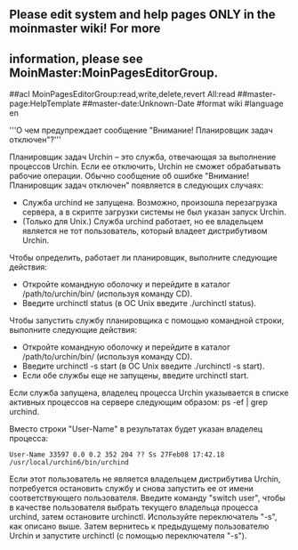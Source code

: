 ## Please edit system and help pages ONLY in the moinmaster wiki! For more
## information, please see MoinMaster:MoinPagesEditorGroup.
##acl MoinPagesEditorGroup:read,write,delete,revert All:read
##master-page:HelpTemplate
##master-date:Unknown-Date
#format wiki
#language en


'''О чем предупреждает сообщение "Внимание! Планировщик задач отключен"?'''


Планировщик задач Urchin – это служба, отвечающая за выполнение процессов Urchin. Если ее отключить, Urchin не сможет обрабатывать рабочие операции. Обычно сообщение об ошибке "Внимание! Планировщик задач отключен" появляется в следующих случаях:

  * Служба urchind не запущена. Возможно, произошла перезагрузка сервера, а в скрипте загрузки системы не был указан запуск Urchin.
  * (Только для Unix.) Служба urchind работает, но ее владельцем является не тот пользователь, который владеет дистрибутивом Urchin.

Чтобы определить, работает ли планировщик, выполните следующие действия:
  * Откройте командную оболочку и перейдите в каталог /path/to/urchin/bin/ (используя команду CD).
  * Введите urchinctl status (в ОС Unix введите ./urchinctl status).

Чтобы запустить службу планировщика с помощью командной строки, выполните следующие действия:
  * Откройте командную оболочку и перейдите в каталог /path/to/urchin/bin/ (используя команду CD).
  * Введите urchinctl -s start (в ОС Unix введите ./urchinctl -s start).
  * Если обе службы еще не запущены, введите urchinctl start.

Если служба запущена, владелец процесса Urchin указывается в списке активных процессов на сервере следующим образом: ps -ef | grep urchind.

Вместо строки "User-Name" в результатах будет указан владелец процесса:
```
User-Name 33597 0.0 0.2 352 204 ?? Ss 27Feb08 17:42.18 /usr/local/urchin6/bin/urchind
```
Если этот пользователь не является владельцем дистрибутива Urchin, потребуется остановить службу и снова запустить ее от имени соответствующего пользователя. Введите команду "switch user", чтобы в качестве пользователя выбрать текущего владельца процесса urchind, затем остановите urchinctl. Используйте переключатель "-s", как описано выше. Затем вернитесь к предыдущему пользователю Urchin и запустите urchinctl (с помощью переключателя "-s").